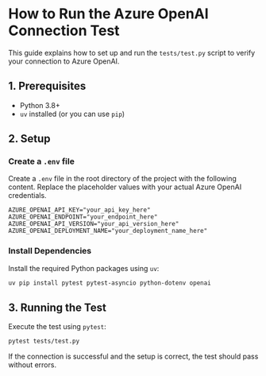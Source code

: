 # How to Run the Azure OpenAI Connection Test

This guide explains how to set up and run the `tests/test.py` script to verify your connection to Azure OpenAI.

## 1. Prerequisites

- Python 3.8+
- `uv` installed (or you can use `pip`)

## 2. Setup

### Create a `.env` file

Create a `.env` file in the root directory of the project with the following content. Replace the placeholder values with your actual Azure OpenAI credentials.

```
AZURE_OPENAI_API_KEY="your_api_key_here"
AZURE_OPENAI_ENDPOINT="your_endpoint_here"
AZURE_OPENAI_API_VERSION="your_api_version_here"
AZURE_OPENAI_DEPLOYMENT_NAME="your_deployment_name_here"
```

### Install Dependencies

Install the required Python packages using `uv`:

```bash
uv pip install pytest pytest-asyncio python-dotenv openai
```

## 3. Running the Test

Execute the test using `pytest`:

```bash
pytest tests/test.py
```

If the connection is successful and the setup is correct, the test should pass without errors.
